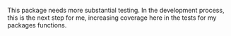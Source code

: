 This package needs more substantial testing. In the development process, this is the next step for me, increasing coverage here in the tests for my packages functions.
